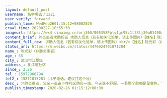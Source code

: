 ```yaml
---
layout: default_post
username: 名字哪去了1221
user_verify: forward
publish_time: WedFeb2601:15:12+08002020
crawl_time: 20200227-10:55:30
imageurl: https://wx4.sinaimg.cn/orj360/0083V8Pply1gc95c1tf3lj30u01400xk.jpg,https://wx4.sinaimg.cn/orj360/0083V8Pply1gc95c2dux6j30u0140n14.jpg,https://wx1.sinaimg.cn/orj360/0083V8Pply1gc95c2z08xj30u0140gs6.jpg,https://wx4.sinaimg.cn/orj360/0083V8Pply1gc95c3mysbj30u0140n4n.jpg
content_brief: 肺炎患者求助超话 求助人信息（若有相关化验单，请上传图片）【姓名】陈光彩（非肺炎患者）【年龄】55【所在城市】武汉市江夏区【所在小区、社区】复江道社区【患病时间】2.26【联系方式】15972968794【其他紧急联系人】15871815281（儿子电话，建议打这个号）【病情描述】非肺炎患者，父 ...全文
content_full_raw: 求助人信息（若有相关化验单，请上传图片）<br/>【姓名】陈光彩（非肺炎患者）<br/>【年龄】55<br/>【所在城市】武汉市江夏区<br/>【所在小区、社区】复江道社区<br/>【患病时间】2.26<br/>【联系方式】15972968794<br/>【其他紧急联系人】15871815281（儿子电话，建议打这个号）<br/>【病情描述】非肺炎患者，父亲一直奋斗在社区防疫一线，今天说不舒服，一看整个脸都是呈黄色，包括眼珠，怀疑黄疸。在我们区医院检查血、CT、心电图后，怀疑肝硬化甚至肝癌，检验胆红素特别高，这个数值高了极容易猝死，当地医院条件有限难以确诊，建议转上级医院治疗。当时拿完结果再出发去省人民医院，已经五点多了。挂号让先去急诊分诊，结果一个分诊程序足足到晚上十点多都没有完成，一直是医生忙没空，好不容易堵到了医生，怀疑急性肝衰竭，但是没病床不收，武汉所有医院打了电话，要么不收非肺炎患者，要么没床位，市长热线也没有回应，只能先回区医院住院打针。我与妻子和我爸疫情期间也算是奋斗在疫情战线的一员，父亲自从封锁小区后就独居，并参与单位封锁老旧小区的执勤任务；我妻子是一名护士，我则是参加本单位的突击队，保障小区及单位的生活与防疫物资供应。可惜现在一床难求，医生说这病死亡率极高，区医院条件有限，很难有效救治，我不知道怎么办好，父亲老实一辈子，刚抱孙子日子好过点就随时可能离去，希望有人帮帮我，没想到打败他的不是肺炎，而是这样的疾病，在这个特殊的时间真的很无力。帮帮我。
status_url: https://m.weibo.cn/status/4476024701871204
name_: 陈光彩（非肺炎患者）
age_: 55
city_: 武汉市江夏区
address_: 复江道社区
since_: 2.26
tel_: 15972968794
tel2_: 15871815281（儿子电话，建议打这个号）
desc_: 非肺炎患者，父亲一直奋斗在社区防疫一线，今天说不舒服，一看整个脸都是呈黄色，包括眼珠，怀疑黄疸。在我们区医院检查血、CT、心电图后，怀疑肝硬化甚至肝癌，检验胆红素特别高，这个数值高了极容易猝死，当地医院条件有限难以确诊，建议转上级医院治疗。当时拿完结果再出发去省人民医院，已经五点多了。挂号让先去急诊分诊，结果一个分诊程序足足到晚上十点多都没有完成，一直是医生忙没空，好不容易堵到了医生，怀疑急性肝衰竭，但是没病床不收，武汉所有医院打了电话，要么不收非肺炎患者，要么没床位，市长热线也没有回应，只能先回区医院住院打针。我与妻子和我爸疫情期间也算是奋斗在疫情战线的一员，父亲自从封锁小区后就独居，并参与单位封锁老旧小区的执勤任务；我妻子是一名护士，我则是参加本单位的突击队，保障小区及单位的生活与防疫物资供应。可惜现在一床难求，医生说这病死亡率极高，区医院条件有限，很难有效救治，我不知道怎么办好，父亲老实一辈子，刚抱孙子日子好过点就随时可能离去，希望有人帮帮我，没想到打败他的不是肺炎，而是这样的疾病，在这个特殊的时间真的很无力。帮帮我。
publish_timestamp: 2020-02-26 01:15:12+08:00
---
```

